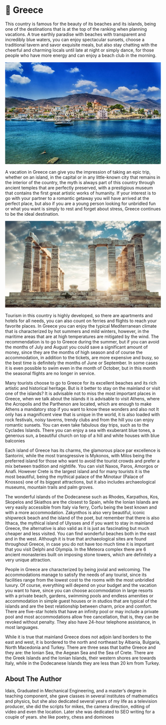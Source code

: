 # 🌊 Greece

This country is famous for the beauty of its beaches and its islands, being one of the destinations that is at the top of the ranking when planning vacations. A true earthly paradise with beaches with transparent and incredibly blue waters, you can enjoy spectacular sunsets, choose a traditional tavern and savor exquisite meals, but also stay chatting with the cheerful and charming locals until late at night or simply dance, for those people who have more energy and can enjoy a beach club in the morning.

![greece](_static/images/greece/greece.jpg)

A vacation in Greece can give you the impression of taking an epic trip, whether on an island, in the capital or in any little-known city that remains in the interior of the country, the myth is always part of this country through ancient temples that are perfectly preserved, with a prestigious museum that contains the first great artistic works of humanity. If your interest is to go with your partner to a romantic getaway you will have arrived at the perfect place, but also if you are a young person looking for unbridled fun or what you want is simply to rest and forget about stress, Greece continues to be the ideal destination.

![greece](_static/images/greece/greece1.jpg)

Tourism in this country is highly developed, so there are apartments and hotels for all needs, you can also count on ferries and flights to reach your favorite places. In Greece you can enjoy the typical Mediterranean climate that is characterized by hot summers and mild winters, however, in the maritime areas that are at high temperatures are mitigated by the wind. The recommendation is to go to Greece during the summer, but if you can avoid the months of July and August you could save a significant amount of money, since they are the months of high season and of course the accommodation, in addition to the tickets, are more expensive and busy, so the best time is definitely the months of June or September. In some cases it is even possible to swim even in the month of October, but in this month the seasonal flights are no longer in service.

Many tourists choose to go to Greece for its excellent beaches and its rich artistic and historical heritage. But is it better to stay on the mainland or visit one of the islands? It is advisable not to miss the most important places in Greece, when we talk about the islands it is advisable to visit Athens, where the Acropolis and the Parthenon are located, which are enough to make Athens a mandatory stop if you want to know these wonders and also not It only has a magnificent view that is unique in the world, it is also loaded with rock festivals, noisy taverns, trendy clubs and from the hill you can enjoy romantic sunsets. You can even take fabulous day trips, such as to the Cyclades Islands. There you can enjoy a sea with exuberant blue tones, a generous sun, a beautiful church on top of a hill and white houses with blue balconies

Each island of Greece has its charms, the glamorous place par excellence is Santorini, while the most transgressive is Mykonos, with Milos being the preferred island for those who want to avoid the tourist crowds and prefer a mix between tradition and nightlife. You can visit Naxos, Paros, Amorgos or Anafi. However Crete is the largest island and for many tourists it is the most beautiful, being the mythical palace of the Minotaur (Palace of Knossos) one of its biggest attractions, but it also includes archaeological museums, mountain trails and palm groves.

The wonderful islands of the Dodecanese such as Rhodes, Karpathos, Kos, Skopelos and Skiathos are the closest to Spain, while the Ionian Islands are very easily accessible from Italy via ferry, Corfu being the best known and with a more accommodation. Zakynthos is also very beautiful, iconic shipwreck beach and the island of the poet, but remember that there is also Ithaca, the mythical island of Ulysses and if you want to stay in mainland Greece, the alternative is also valid as it is just as fascinating but much cheaper and less visited. You can find wonderful beaches both in the east and in the west. Although it is true that archaeological sites are found throughout Greece, in case you do not have too much time it is important that you visit Delphi and Olympia. In the Meteora complex there are 6 ancient monasteries built on imposing stone towers, which are definitely a very unique attraction.

People in Greece are characterized by being jovial and welcoming. The accommodations manage to satisfy the needs of any tourist, since its facilities range from the lowest cost to the rooms with the most unbridled luxury. Of course, everything will depend on your budget and the vacation you want to have, since you can choose accommodation in large resorts with a private beach, gardens, swimming pools and endless amenities or accommodation in simple guest houses or in studios that are typical of the islands and are the best relationship between charm, price and comfort.
There are five-star hotels that have an infinity pool or may include a private pool and most accommodations allow free cancellation, that is, they can be revoked without penalty. They also have 24-hour telephone assistance, in most languages.

While it is true that mainland Greece does not adjoin land borders to the east and west, it is bordered to the north and northeast by Albania, Bulgaria, North Macedonia and Turkey. There are three seas that bathe Greece and they are: the Ionian Sea, the Aegean Sea and the Sea of Crete. There are the Greek Islands and the Ionian Islands, their western shores are towards Italy, while in the Dodecanese Islands they are less than 20 km from Turkey.

## About The Author

 Idais, Graduated in Mechanical Engineering, and a master’s degree in teaching component, she gave classes in several institutes of mathematics and physics, but she also dedicated several years of my life as a television producer, she did the scripts for mikes, the camera direction, editing of video and even the location. Later she was dedicated to SEO writing for a couple of years. she like poetry, chess and dominoes